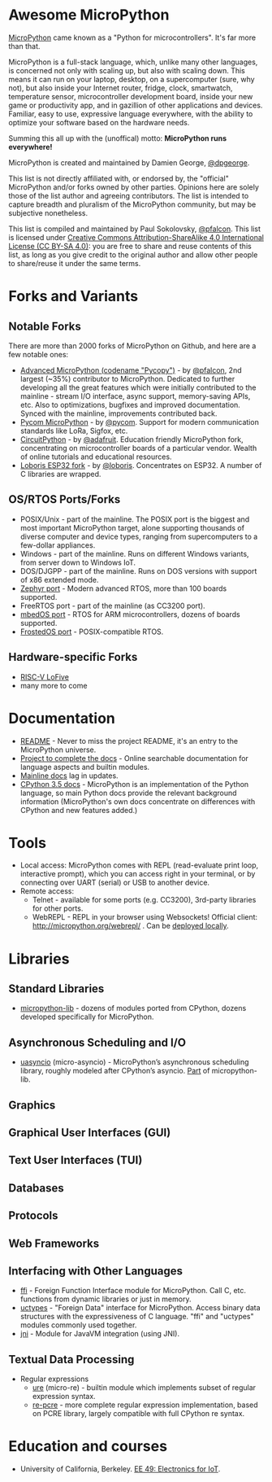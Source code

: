 Awesome MicroPython
===================

[MicroPython](https://micropython.org) came known as a "Python for
microcontrollers". It's far more than that.

MicroPython is a full-stack language, which, unlike many other languages,
is concerned not only with scaling up, but also with scaling down. This
means it can run on your laptop, desktop, on a supercomputer (sure, why
not), but also inside your Internet router, fridge, clock, smartwatch,
temperature sensor, microcontroller development board, inside your new
game or productivity app, and in gazillion of other applications and
devices. Familiar, easy to use, expressive language everywhere, with
the ability to optimize your software based on the hardware needs.

Summing this all up with the (unoffical) motto: **MicroPython runs everywhere!**

MicroPython is created and maintained by Damien George,
[@dpgeorge](https://github.com/dpgeorge/).

This list is not directly affiliated with, or endorsed by, the "official"
MicroPython and/or forks owned by other parties. Opinions here are solely
those of the list author and agreeing contributors. The list is intended
to capture breadth and pluralism of the MicroPython community, but may
be subjective nonetheless.

This list is compiled and maintained by Paul Sokolovsky, [@pfalcon](https://github.com/pfalcon/).
This list is licensed under [Creative Commons Attribution-ShareAlike 4.0 
International License (CC BY-SA 4.0)](https://creativecommons.org/licenses/by-sa/4.0/):
you are free to share and reuse contents of this list, as long as you
give credit to the original author and allow other people to share/reuse
it under the same terms.

Forks and Variants
==================

Notable Forks
-------------

There are more than 2000 forks of MicroPython on Github, and here are
a few notable ones:

* [Advanced MicroPython (codename "Pycopy")](https://github.com/pfalcon/micropython) -
by [@pfalcon](https://github.com/pfalcon/), 2nd largest (~35%) contributor
to MicroPython. Dedicated to further developing all the great features which
were initially contributed to the mainline - stream I/O interface, async
support, memory-saving APIs, etc. Also to optimizations, bugfixes and improved
documentation. Synced with the mainline, improvements contributed back.
* [Pycom MicroPython](https://github.com/pycom/pycom-micropython-sigfox) -
by [@pycom](https://github.com/pycom/). Support for modern communication
standards like LoRa, Sigfox, etc.
* [CircuitPython](https://github.com/adafruit/circuitpython) -
by [@adafruit](https://github.com/adafruit/). Education friendly MicroPython
fork, concentrating on microcontroller boards of a particular vendor.
Wealth of online tutorials and educational resources.
* [Loboris ESP32 fork](https://github.com/loboris/MicroPython_ESP32_psRAM_LoBo) -
by [@loboris](https://github.com/loboris). Concentrates on ESP32. A number
of C libraries are wrapped.

OS/RTOS Ports/Forks
-------------------

* POSIX/Unix - part of the mainline. The POSIX port is the biggest and most
important MicroPython target, alone supporting thousands of diverse computer
and device types, ranging from supercomputers to a few-dollar appliances.
* Windows - part of the mainline. Runs on different Windows variants, from
server down to Windows IoT.
* DOS/DJGPP - part of the mainline. Runs on DOS versions with support of x86
extended mode.
* [Zephyr port](https://github.com/pfalcon/micropython) - Modern advanced RTOS,
more than 100 boards supported.
* FreeRTOS port - part of the mainline (as CC3200 port).
* [mbedOS port](https://os.mbed.com/users/infinnovation/code/micropython/) -
RTOS for ARM microcontrollers, dozens of boards supported.
* [FrostedOS port](https://github.com/insane-adding-machines/micropython) -
POSIX-compatible RTOS.

Hardware-specific Forks
-----------------------

* [RISC-V LoFive](https://github.com/mmicko/micropython)
* many more to come

Documentation
=============

* [README](https://github.com/micropython/micropython/blob/master/README.md) -
  Never to miss the project README, it's an entry to the MicroPython universe.
* [Project to complete the docs](http://pycopy.readthedocs.io/) -
  Online searchable documentation for language aspects and builtin modules.
* [Mainline docs](http://docs.micropython.org/) lag in updates.
* [CPython 3.5 docs](https://docs.python.org/3.5/) - MicroPython is an
  implementation of the Python language, so main Python docs provide
  the relevant background information (MicroPython's own docs concentrate
  on differences with CPython and new features added.)

Tools
=====

* Local access: MicroPython comes with REPL (read-evaluate print loop,
interactive prompt), which you can access right in your terminal, or by
connecting over UART (serial) or USB to another device.
* Remote access:
  * Telnet - available for some ports (e.g. CC3200), 3rd-party libraries
    for other ports.
  * WebREPL - REPL in your browser using Websockets! Official client:
    http://micropython.org/webrepl/ . Can be
    [deployed locally](https://github.com/micropython/webrepl/).

Libraries
=========

Standard Libraries
------------------

* [micropython-lib](https://github.com/pfalcon/micropython-lib) - dozens
  of modules ported from CPython, dozens developed specifically for
  MicroPython.

Asynchronous Scheduling and I/O
-------------------------------

* [uasyncio](https://pypi.org/project/micropython-uasyncio/) (micro-asyncio) -
  MicroPython’s asynchronous scheduling library, roughly modeled after
  CPython’s asyncio. [Part](https://github.com/pfalcon/micropython-lib/tree/master/uasyncio)
  of micropython-lib.

Graphics
--------

Graphical User Interfaces (GUI)
-------------------------------

Text User Interfaces (TUI)
--------------------------

Databases
---------

Protocols
---------

Web Frameworks
--------------

Interfacing with Other Languages
--------------------------------

* [ffi](https://pycopy.readthedocs.io/en/latest/library/ffi.html) -
  Foreign Function Interface module for MicroPython. Call C, etc. functions
  from dynamic libraries or just in memory.
* [uctypes](https://pycopy.readthedocs.io/en/latest/library/uctypes.html) -
  "Foreign Data" interface for MicroPython. Access binary data structures
  with the expressiveness of C language. "ffi" and "uctypes" modules commonly
  used together.
* [jni](https://github.com/pfalcon/micropython/blob/pfalcon/ports/unix/modjni.c) -
  Module for JavaVM integration (using JNI).

Textual Data Processing
-----------------------

* Regular expressions
  * [ure](https://pycopy.readthedocs.io/en/latest/library/ure.html) (micro-re) -
    builtin module which implements subset of regular expression syntax.
  * [re-pcre](https://pypi.org/project/micropython-re-pcre/) -
    more complete regular expression implementation, based on PCRE library,
    largely compatible with full CPython re syntax.

Education and courses
=====================

* University of California, Berkeley. [EE 49: Electronics for IoT](https://people.eecs.berkeley.edu/~boser/courses/49/index.html).
